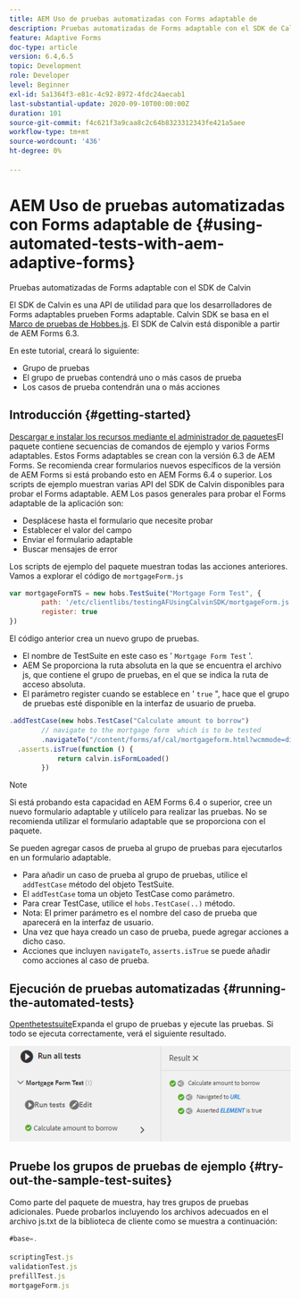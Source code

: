 ```yaml
---
title: AEM Uso de pruebas automatizadas con Forms adaptable de
description: Pruebas automatizadas de Forms adaptable con el SDK de Calvin
feature: Adaptive Forms
doc-type: article
version: 6.4,6.5
topic: Development
role: Developer
level: Beginner
exl-id: 5a1364f3-e81c-4c92-8972-4fdc24aecab1
last-substantial-update: 2020-09-10T00:00:00Z
duration: 101
source-git-commit: f4c621f3a9caa8c2c64b8323312343fe421a5aee
workflow-type: tm+mt
source-wordcount: '436'
ht-degree: 0%

---
```


# AEM Uso de pruebas automatizadas con Forms adaptable de {#using-automated-tests-with-aem-adaptive-forms}

Pruebas automatizadas de Forms adaptable con el SDK de Calvin

El SDK de Calvin es una API de utilidad para que los desarrolladores de Forms adaptables prueben Forms adaptable. Calvin SDK se basa en el [Marco de pruebas de Hobbes.js](https://experienceleague.adobe.com/docs/experience-manager-release-information/aem-release-updates/previous-updates/aem-previous-versions.html?lang=es). El SDK de Calvin está disponible a partir de AEM Forms 6.3.

En este tutorial, creará lo siguiente:

* Grupo de pruebas
* El grupo de pruebas contendrá uno o más casos de prueba
* Los casos de prueba contendrán una o más acciones

## Introducción {#getting-started}

[Descargar e instalar los recursos mediante el administrador de paquetes](assets/testingadaptiveformsusingcalvinsdk1.zip)El paquete contiene secuencias de comandos de ejemplo y varios Forms adaptables. Estos Forms adaptables se crean con la versión 6.3 de AEM Forms. Se recomienda crear formularios nuevos específicos de la versión de AEM Forms si está probando esto en AEM Forms 6.4 o superior. Los scripts de ejemplo muestran varias API del SDK de Calvin disponibles para probar el Forms adaptable. AEM Los pasos generales para probar el Forms adaptable de la aplicación son:

* Desplácese hasta el formulario que necesite probar
* Establecer el valor del campo
* Enviar el formulario adaptable
* Buscar mensajes de error

Los scripts de ejemplo del paquete muestran todas las acciones anteriores.
Vamos a explorar el código de `mortgageForm.js`

```javascript
var mortgageFormTS = new hobs.TestSuite("Mortgage Form Test", {
        path: '/etc/clientlibs/testingAFUsingCalvinSDK/mortgageForm.js',
        register: true
})
```

El código anterior crea un nuevo grupo de pruebas.

* El nombre de TestSuite en este caso es &#39; `Mortgage Form Test` &#39;.
* AEM Se proporciona la ruta absoluta en la que se encuentra el archivo js, que contiene el grupo de pruebas, en el que se indica la ruta de acceso absoluta.
* El parámetro register cuando se establece en &#39; `true` &quot;, hace que el grupo de pruebas esté disponible en la interfaz de usuario de prueba.

```javascript
.addTestCase(new hobs.TestCase("Calculate amount to borrow")
        // navigate to the mortgage form  which is to be tested
        .navigateTo("/content/forms/af/cal/mortgageform.html?wcmmode=disabled")
  .asserts.isTrue(function () {
            return calvin.isFormLoaded()
        })
```

>[!NOTE]
>
>Si está probando esta capacidad en AEM Forms 6.4 o superior, cree un nuevo formulario adaptable y utilícelo para realizar las pruebas. No se recomienda utilizar el formulario adaptable que se proporciona con el paquete.

Se pueden agregar casos de prueba al grupo de pruebas para ejecutarlos en un formulario adaptable.

* Para añadir un caso de prueba al grupo de pruebas, utilice el `addTestCase` método del objeto TestSuite.
* El `addTestCase` toma un objeto TestCase como parámetro.
* Para crear TestCase, utilice el `hobs.TestCase(..)` método.
* Nota: El primer parámetro es el nombre del caso de prueba que aparecerá en la interfaz de usuario.
* Una vez que haya creado un caso de prueba, puede agregar acciones a dicho caso.
* Acciones que incluyen `navigateTo`, `asserts.isTrue` se puede añadir como acciones al caso de prueba.

## Ejecución de pruebas automatizadas {#running-the-automated-tests}

[Openthetestsuite](http://localhost:4502/libs/granite/testing/hobbes.html)Expanda el grupo de pruebas y ejecute las pruebas. Si todo se ejecuta correctamente, verá el siguiente resultado.

![calvinsdk](assets/calvinimage.png)

## Pruebe los grupos de pruebas de ejemplo {#try-out-the-sample-test-suites}

Como parte del paquete de muestra, hay tres grupos de pruebas adicionales. Puede probarlos incluyendo los archivos adecuados en el archivo js.txt de la biblioteca de cliente como se muestra a continuación:

```javascript
#base=.

scriptingTest.js
validationTest.js
prefillTest.js
mortgageForm.js
```
